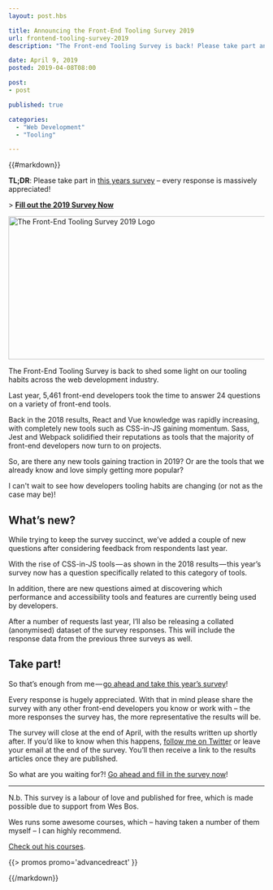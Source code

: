 ```yaml
---
layout: post.hbs

title: Announcing the Front-End Tooling Survey 2019
url: frontend-tooling-survey-2019
description: "The Front-end Tooling Survey is back! Please take part and help to provide insight into the tools we all use."

date: April 9, 2019
posted: 2019-04-08T08:00

post:
- post

published: true

categories:
  - "Web Development"
  - "Tooling"

---
```


{{#markdown}}

**TL;DR**: Please take part in [this years survey](https://ashn.uk/survey-2019) – every response is massively appreciated!

\> **[Fill out the 2019 Survey Now](https://ashn.uk/survey-2019)**

<div class="img img--logo">
	<div class="adaptive-image" data-adaptive="" data-adaptive-image-breakpoints="320" data-alt="The Front-End Tooling Survey 2019 Logo" data-img-320="/assets/img/blog/tooling-survey/2019/logo-small.png" data-img-max="/assets/img/blog/tooling-survey/2019/logo-mid.png">
		<noscript>
			<img src="/assets/img/blog/tooling-survey/2019/logo-mid.png" width="801" height="282" alt="The Front-End Tooling Survey 2019 Logo" />
		</noscript>
	</div>
</div>

The Front-End Tooling Survey is back to shed some light on our tooling habits across the web development industry.

Last year, 5,461 front-end developers took the time to answer 24 questions on a variety of front-end tools.

Back in the 2018 results, React and Vue knowledge was rapidly increasing, with completely new tools such as CSS-in-JS gaining momentum.  Sass, Jest and Webpack solidified their reputations as tools that the majority of front-end developers now turn to on projects.

So, are there any new tools gaining traction in 2019?  Or are the tools that we already know and love simply getting more popular?

I can't wait to see how developers tooling habits are changing (or not as the case may be)!


## What’s new?

While trying to keep the survey succinct, we’ve added a couple of new questions after considering feedback from respondents last year.

With the rise of CSS-in-JS tools — as shown in the 2018 results — this year’s survey now has a question specifically related to this category of tools.

In addition, there are new questions aimed at discovering which performance and accessibility tools and features are currently being used by developers.

After a number of requests last year, I’ll also be releasing a collated (anonymised) dataset of the survey responses. This will include the response data from the previous three surveys as well.


## Take part!

So that’s enough from me — [go ahead and take this year’s survey](https://ashn.uk/survey-2019)!

Every response is hugely appreciated. With that in mind please share the survey with any other front-end developers you know or work with – the more responses the survey has, the more representative the results will be.

The survey will close at the end of April, with the results written up shortly after. If you’d like to know when this happens, [follow me on Twitter](https://twitter.com/WelshAsh_) or leave your email at the end of the survey. You’ll then receive a link to the results articles once they are published.

So what are you waiting for?! [Go ahead and fill in the survey now](http://ashn.uk/survey-2019)!

---

N.b. This survey is a labour of love and published for free, which is made possible due to support from Wes Bos.

Wes runs some awesome courses, which – having taken a number of them myself – I can highly recommend.

[Check out his courses](/affiliates).

{{> promos promo='advancedreact' }}

{{/markdown}}



